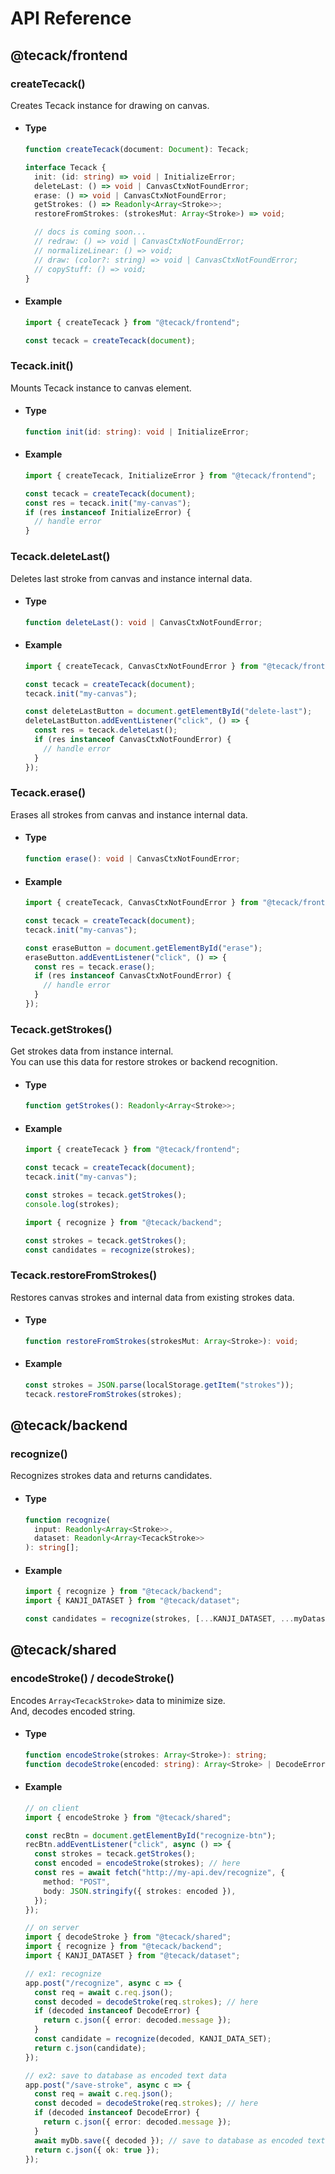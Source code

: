 # API Reference

## @tecack/frontend

### createTecack()

Creates Tecack instance for drawing on canvas.

- #### Type

  ```ts
  function createTecack(document: Document): Tecack;

  interface Tecack {
    init: (id: string) => void | InitializeError;
    deleteLast: () => void | CanvasCtxNotFoundError;
    erase: () => void | CanvasCtxNotFoundError;
    getStrokes: () => Readonly<Array<Stroke>>;
    restoreFromStrokes: (strokesMut: Array<Stroke>) => void;

    // docs is coming soon...
    // redraw: () => void | CanvasCtxNotFoundError;
    // normalizeLinear: () => void;
    // draw: (color?: string) => void | CanvasCtxNotFoundError;
    // copyStuff: () => void;
  }
  ```

- #### Example

  ```ts
  import { createTecack } from "@tecack/frontend";

  const tecack = createTecack(document);
  ```

### Tecack.init()

Mounts Tecack instance to canvas element.

- #### Type

  ```ts
  function init(id: string): void | InitializeError;
  ```

- #### Example

  ```ts
  import { createTecack, InitializeError } from "@tecack/frontend";

  const tecack = createTecack(document);
  const res = tecack.init("my-canvas");
  if (res instanceof InitializeError) {
    // handle error
  }
  ```

### Tecack.deleteLast()

Deletes last stroke from canvas and instance internal data.

- #### Type

  ```ts
  function deleteLast(): void | CanvasCtxNotFoundError;
  ```

- #### Example

  ```ts
  import { createTecack, CanvasCtxNotFoundError } from "@tecack/frontend";

  const tecack = createTecack(document);
  tecack.init("my-canvas");

  const deleteLastButton = document.getElementById("delete-last");
  deleteLastButton.addEventListener("click", () => {
    const res = tecack.deleteLast();
    if (res instanceof CanvasCtxNotFoundError) {
      // handle error
    }
  });
  ```

### Tecack.erase()

Erases all strokes from canvas and instance internal data.

- #### Type

  ```ts
  function erase(): void | CanvasCtxNotFoundError;
  ```

- #### Example

  ```ts
  import { createTecack, CanvasCtxNotFoundError } from "@tecack/frontend";

  const tecack = createTecack(document);
  tecack.init("my-canvas");

  const eraseButton = document.getElementById("erase");
  eraseButton.addEventListener("click", () => {
    const res = tecack.erase();
    if (res instanceof CanvasCtxNotFoundError) {
      // handle error
    }
  });
  ```

### Tecack.getStrokes()

Get strokes data from instance internal.  
You can use this data for restore strokes or backend recognition.

- #### Type

  ```ts
  function getStrokes(): Readonly<Array<Stroke>>;
  ```

- #### Example

  ```ts
  import { createTecack } from "@tecack/frontend";

  const tecack = createTecack(document);
  tecack.init("my-canvas");

  const strokes = tecack.getStrokes();
  console.log(strokes);
  ```

  ```ts
  import { recognize } from "@tecack/backend";

  const strokes = tecack.getStrokes();
  const candidates = recognize(strokes);
  ```

### Tecack.restoreFromStrokes()

Restores canvas strokes and internal data from existing strokes data.

- #### Type

  ```ts
  function restoreFromStrokes(strokesMut: Array<Stroke>): void;
  ```

- #### Example

  ```ts
  const strokes = JSON.parse(localStorage.getItem("strokes"));
  tecack.restoreFromStrokes(strokes);
  ```

## @tecack/backend

### recognize()

Recognizes strokes data and returns candidates.

- #### Type

  <!-- prettier-ignore -->
  ```ts
  function recognize(
    input: Readonly<Array<Stroke>>, 
    dataset: Readonly<Array<TecackStroke>>
  ): string[];
  ```

- #### Example

  ```ts
  import { recognize } from "@tecack/backend";
  import { KANJI_DATASET } from "@tecack/dataset";

  const candidates = recognize(strokes, [...KANJI_DATASET, ...myDataset]);
  ```

## @tecack/shared

### encodeStroke() / decodeStroke()

Encodes `Array<TecackStroke>` data to minimize size.  
And, decodes encoded string.

- #### Type

  ```ts
  function encodeStroke(strokes: Array<Stroke>): string;
  function decodeStroke(encoded: string): Array<Stroke> | DecodeError;
  ```

- #### Example

  ```ts
  // on client
  import { encodeStroke } from "@tecack/shared";

  const recBtn = document.getElementById("recognize-btn");
  recBtn.addEventListener("click", async () => {
    const strokes = tecack.getStrokes();
    const encoded = encodeStroke(strokes); // here
    const res = await fetch("http://my-api.dev/recognize", {
      method: "POST",
      body: JSON.stringify({ strokes: encoded }),
    });
  });
  ```

  ```ts
  // on server
  import { decodeStroke } from "@tecack/shared";
  import { recognize } from "@tecack/backend";
  import { KANJI_DATASET } from "@tecack/dataset";

  // ex1: recognize
  app.post("/recognize", async c => {
    const req = await c.req.json();
    const decoded = decodeStroke(req.strokes); // here
    if (decoded instanceof DecodeError) {
      return c.json({ error: decoded.message });
    }
    const candidate = recognize(decoded, KANJI_DATA_SET);
    return c.json(candidate);
  });

  // ex2: save to database as encoded text data
  app.post("/save-stroke", async c => {
    const req = await c.req.json();
    const decoded = decodeStroke(req.strokes); // here
    if (decoded instanceof DecodeError) {
      return c.json({ error: decoded.message });
    }
    await myDb.save({ decoded }); // save to database as encoded text data
    return c.json({ ok: true });
  });
  ```
